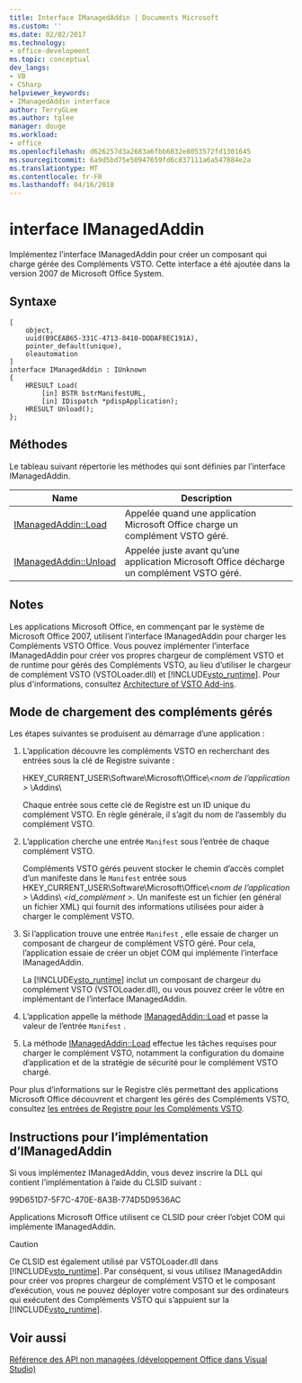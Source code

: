 ```yaml
---
title: Interface IManagedAddin | Documents Microsoft
ms.custom: ''
ms.date: 02/02/2017
ms.technology:
- office-development
ms.topic: conceptual
dev_langs:
- VB
- CSharp
helpviewer_keywords:
- IManagedAddin interface
author: TerryGLee
ms.author: tglee
manager: douge
ms.workload:
- office
ms.openlocfilehash: d626257d3a2683a6fbb6032e8053572fd1301645
ms.sourcegitcommit: 6a9d5bd75e50947659fd6c837111a6a547884e2a
ms.translationtype: MT
ms.contentlocale: fr-FR
ms.lasthandoff: 04/16/2018
---
```

# <a name="imanagedaddin-interface"></a>interface IManagedAddin
  Implémentez l’interface IManagedAddin pour créer un composant qui charge gérée des Compléments VSTO. Cette interface a été ajoutée dans la version 2007 de Microsoft Office System.  
  
## <a name="syntax"></a>Syntaxe  
  
```  
[  
    object,  
    uuid(B9CEAB65-331C-4713-8410-DDDAF8EC191A),  
    pointer_default(unique),  
    oleautomation  
]  
interface IManagedAddin : IUnknown  
{  
    HRESULT Load(  
        [in] BSTR bstrManifestURL,   
        [in] IDispatch *pdispApplication);  
    HRESULT Unload();  
};  
```  
  
## <a name="methods"></a>Méthodes  
 Le tableau suivant répertorie les méthodes qui sont définies par l’interface IManagedAddin.  
  
|Name|Description|  
|----------|-----------------|  
|[IManagedAddin::Load](../vsto/imanagedaddin-load.md)|Appelée quand une application Microsoft Office charge un complément VSTO géré.|  
|[IManagedAddin::Unload](../vsto/imanagedaddin-unload.md)|Appelée juste avant qu’une application Microsoft Office décharge un complément VSTO géré.|  
  
## <a name="remarks"></a>Notes  
 Les applications Microsoft Office, en commençant par le système de Microsoft Office 2007, utilisent l’interface IManagedAddin pour charger les Compléments VSTO Office. Vous pouvez implémenter l’interface IManagedAddin pour créer vos propres chargeur de complément VSTO et de runtime pour gérés des Compléments VSTO, au lieu d’utiliser le chargeur de complément VSTO (VSTOLoader.dll) et [!INCLUDE[vsto_runtime](../vsto/includes/vsto-runtime-md.md)]. Pour plus d'informations, consultez [Architecture of VSTO Add-ins](../vsto/architecture-of-vsto-add-ins.md).  
  
## <a name="how-managed-add-ins-are-loaded"></a>Mode de chargement des compléments gérés  
 Les étapes suivantes se produisent au démarrage d’une application :  
  
1.  L’application découvre les compléments VSTO en recherchant des entrées sous la clé de Registre suivante :  
  
     HKEY_CURRENT_USER\Software\Microsoft\Office\\*\<nom de l’application >* \Addins\  
  
     Chaque entrée sous cette clé de Registre est un ID unique du complément VSTO. En règle générale, il s’agit du nom de l’assembly du complément VSTO.  
  
2.  L’application cherche une entrée `Manifest` sous l’entrée de chaque complément VSTO.  
  
     Compléments VSTO gérés peuvent stocker le chemin d’accès complet d’un manifeste dans le `Manifest` entrée sous HKEY_CURRENT_USER\Software\Microsoft\Office\\*\<nom de l’application >* \Addins\\  *\<id_complément >*. Un manifeste est un fichier (en général un fichier XML) qui fournit des informations utilisées pour aider à charger le complément VSTO.  
  
3.  Si l’application trouve une entrée `Manifest` , elle essaie de charger un composant de chargeur de complément VSTO géré. Pour cela, l’application essaie de créer un objet COM qui implémente l’interface IManagedAddin.  
  
     La [!INCLUDE[vsto_runtime](../vsto/includes/vsto-runtime-md.md)] inclut un composant de chargeur du complément VSTO (VSTOLoader.dll), ou vous pouvez créer le vôtre en implémentant de l’interface IManagedAddin.  
  
4.  L’application appelle la méthode [IManagedAddin::Load](../vsto/imanagedaddin-load.md) et passe la valeur de l’entrée `Manifest` .  
  
5.  La méthode [IManagedAddin::Load](../vsto/imanagedaddin-load.md) effectue les tâches requises pour charger le complément VSTO, notamment la configuration du domaine d’application et de la stratégie de sécurité pour le complément VSTO chargé.  
  
 Pour plus d’informations sur le Registre clés permettant des applications Microsoft Office découvrent et chargent les gérés des Compléments VSTO, consultez [les entrées de Registre pour les Compléments VSTO](../vsto/registry-entries-for-vsto-add-ins.md).  
  
## <a name="guidance-for-implementing-imanagedaddin"></a>Instructions pour l’implémentation d’IManagedAddin  
 Si vous implémentez IManagedAddin, vous devez inscrire la DLL qui contient l’implémentation à l’aide du CLSID suivant :  
  
 99D651D7-5F7C-470E-8A3B-774D5D9536AC  
  
 Applications Microsoft Office utilisent ce CLSID pour créer l’objet COM qui implémente IManagedAddin.  
  
> [!CAUTION]  
>  Ce CLSID est également utilisé par VSTOLoader.dll dans [!INCLUDE[vsto_runtime](../vsto/includes/vsto-runtime-md.md)]. Par conséquent, si vous utilisez IManagedAddin pour créer vos propres chargeur de complément VSTO et le composant d’exécution, vous ne pouvez déployer votre composant sur des ordinateurs qui exécutent des Compléments VSTO qui s’appuient sur la [!INCLUDE[vsto_runtime](../vsto/includes/vsto-runtime-md.md)].  
  
## <a name="see-also"></a>Voir aussi  
 [Référence des API non managées &#40;développement Office dans Visual Studio&#41;](../vsto/unmanaged-api-reference-office-development-in-visual-studio.md)  
  
  